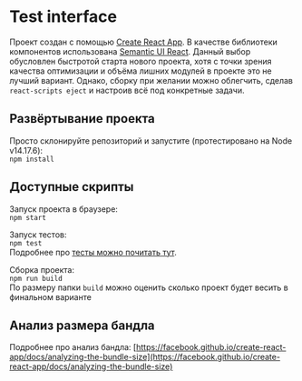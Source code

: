 # Test interface
 Проект создан с помощью [Create React App](https://github.com/facebook/create-react-app). В качестве библиотеки компонентов использована [Semantic UI React](https://react.semantic-ui.com/). Данный выбор обусловлен быстротой старта нового проекта, хотя с точки зрения качества оптимизации и объёма лишних модулей в проекте это не лучший вариант. Однако, сборку при желании можно облегчить, сделав `react-scripts eject` и настроив всё под конкретные задачи.

## Развёртывание проекта
 Просто склонируйте репозиторий и запустите (протестировано на Node v14.17.6): \
 `npm install`

## Доступные скрипты
 Запуск проекта в браузере: \
 `npm start`

 Запуск тестов: \
 `npm test` \
 Подробнее про [тесты можно почитать тут](https://facebook.github.io/create-react-app/docs/running-tests).

 Сборка проекта: \
 `npm run build` \
 По размеру папки `build` можно оценить сколько проект будет весить в финальном варианте

## Анализ размера бандла
 Подробнее про анализ бандла: [https://facebook.github.io/create-react-app/docs/analyzing-the-bundle-size](https://facebook.github.io/create-react-app/docs/analyzing-the-bundle-size)
